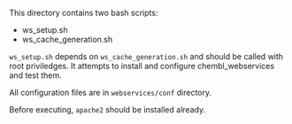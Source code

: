 This directory contains two bash scripts:

 - ws_setup.sh
 - ws_cache_generation.sh

 
 `ws_setup.sh` depends on `ws_cache_generation.sh` and should be called with root priviledges. 
 It attempts to install and configure chembl_webservices and test them.
 
 All configuration files are in `webservices/conf` directory.
 
 Before executing, `apache2` should be installed already.
